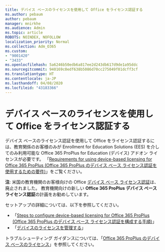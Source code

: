 ```yaml
---
title: デバイス ベースのライセンスを使用して Office をライセンス認証する
ms.author: pebaum
author: pebaum
manager: mnirkhe
ms.audience: Admin
ms.topic: article
ROBOTS: NOINDEX, NOFOLLOW
localization_priority: Normal
ms.collection: Adm_O365
ms.custom:
- "9001420"
- "3433"
ms.openlocfilehash: 5a6246b50edb6a817ee2d243db617d9de1a95ddc
ms.sourcegitcommit: 940169c0edf638b5086d70cc275049f01dcff3cf
ms.translationtype: HT
ms.contentlocale: ja-JP
ms.lasthandoff: 04/08/2020
ms.locfileid: "43183366"
---
```

# <a name="activating-office-using-device-based-licensing"></a>デバイス ベースのライセンスを使用して Office をライセンス認証する

デバイス ベースのライセンス認証を使用して Office をライセンス認証するには、教育関係のお客様のみが Enrollment for Education Solutions (EES) を介してのみ利用可能な Office 365 ProPlus for Education (デバイス) アドオン ライセンスが必要です。 「[Requirements for using device-based licensing for Office 365 ProPlus (Office 365 ProPlus のデバイス ベース ライセンス認証を使用するための要件)](https://docs.microsoft.com/deployoffice/device-based-licensing#requirements-for-using-device-based-licensing-for-office-365-proplus)」をご覧ください。

**注**: 米国の教育機関のお客様向けの Office [デバイス ベース ライセンス認証](https://aka.ms/officedba)は、廃止されました。 教育機関向けの新しい **Office 365 ProPlus デバイス ベース ライセンス認証**の計画をお勧めしています。

セットアップの詳細については、以下を参照してください。
- 「[Steps to configure device-based licensing for Office 365 ProPlus (Office 365 ProPlus のデバイス ベース ライセンス認証を構成する手順)](https://docs.microsoft.com/deployoffice/device-based-licensing#steps-to-configure-device-based-licensing-for-office-365-proplus)」
- 「[デバイスのライセンスを管理する](https://docs.microsoft.com/Office365/Admin/misc/manage-licenses-for-devices)」

トラブルシューティング ガイダンスについては、「[Office 365 ProPlus のデバイス ベースのライセンス](https://docs.microsoft.com/deployoffice/device-based-licensing#troubleshoot-device-based-licensing-for-office-365-proplus)」を参照してください。